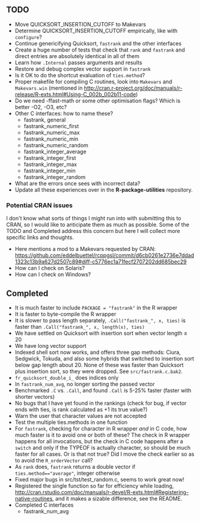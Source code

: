 TODO
----

* Move QUICKSORT_INSERTION_CUTOFF to Makevars
* Determine QUICKSORT_INSERTION_CUTOFF empirically, like with `configure`?
* Continue genericifying Quicksort, `fastrank` and the other interfaces
* Create a huge number of tests that check that `rank` and `fastrank` and direct entries are absolutely identical in all of them
* Learn how `.Internal` passes arguments and results
* Restore and debug complex vector support in `fastrank`
* Is it OK to do the shortcut evaluation of `ties.method`?
* Proper makefile for compiling C routines, look into `Makevars` and `Makevars.win` (mentioned in <http://cran.r-project.org/doc/manuals/r-release/R-exts.html#Using-C_002b_002b11-code>)
* Do we need -ffast-math or some other optimisation flags?  Which is better -O2, -O3, etc?
* Other C interfaces: how to name these?
  * fastrank, general
  * fastrank_numeric_first
  * fastrank_numeric_max
  * fastrank_numeric_min
  * fastrank_numeric_random
  * fastrank_integer_average
  * fastrank_integer_first
  * fastrank_integer_max
  * fastrank_integer_min
  * fastrank_integer_random
* What are the errors once sees with incorrect data?
* Update all these experiences over in the **R-package-utilities** repository.


### Potential CRAN issues

I don't know what sorts of things I might run into with submitting this to CRAN, so I would like to anticipate them as much as possible.  Some of the TODO and Completed address this concern but here I will collect more specific links and thoughts.

* Here mentions a mod to a Makevars requested by CRAN: https://github.com/eddelbuettel/rcppgsl/commit/d6cb0261e2736e7ddad1323c13b9a627d2507c89#diff-c5776ec1a71fecf2707202dd685bec29
* How can I check on Solaris?
* How can I check on Windows?



Completed
---------

* It is much faster to include `PACKAGE = "fastrank"` in the R wrapper
* It is faster to byte-compile the R wrapper
* It is slower to pass length separately, `.Call("fastrank_", x, ties)` is faster than `.Call("fastrank_", x, length(x), ties)`
* We have settled on Quicksort with insertion sort when vector length &le; 20
* We have long vector support
* Indexed shell sort now works, and offers three gap methods: Ciura, Sedgwick, Tokuda, and also some hybrids that switched to insertion sort below gap length about 20.  None of these was faster than Quicksort plus insertion sort, so they were dropped.  See `src/fastrank.c.bak2`.
* `fr_quicksort_double_i_` does indices only
* In `fastrank_num_avg`, no longer sorting the passed vector
* Benchmarked `.C` vs. `.Call`, and found `.Call` is 5-25% faster (faster with shorter vectors)
* No bugs that I have yet found in the rankings (check for bug, if vector ends with ties, is rank calculated as +1 its true value?)
* Warn the user that character values are not accepted
* Test the multiple ties.methods in one function
* For `fastrank`, checking for character in R wrapper *and* in C code, how much faster is it to avoid one or both of these?  The check in R wrapper happens for all invocations, but the check in C code happens after a `switch` and only if the TYPEOF is actually character, so should be much faster for all cases.  Or is that not true?  Did I move the check earlier so as to avoid the `R_orderVector` call?
* As `rank` does, `fastrank` returns a double vector if `ties.method=="average"`, integer otherwise
* Fixed major bugs in src/tst/test_random.c, seems to work great now!
* Registered the single function so far for efficiency while loading, http://cran.rstudio.com/doc/manuals/r-devel/R-exts.html#Registering-native-routines, and it makes a sizable difference, see the README.
* Completed C interfaces
  * fastrank_num_avg
